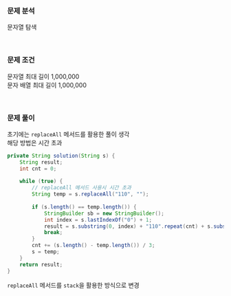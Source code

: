 ### 문제 분석
문자열 탐색

<br>

### 문제 조건
문자열 최대 길이 1,000,000  
문자 배열 최대 길이 1,000,000  

<br>

### 문제 풀이
초기에는 `replaceAll` 메서드를 활용한 풀이 생각  
해당 방법은 시간 초과  

```java
private String solution(String s) {
    String result;
    int cnt = 0;
    
    while (true) {
        // replaceAll 메서드 사용시 시간 초과
        String temp = s.replaceAll("110", "");
        
        if (s.length() == temp.length()) {
            StringBuilder sb = new StringBuilder();
            int index = s.lastIndexOf("0") + 1;
            result = s.substring(0, index) + "110".repeat(cnt) + s.substring(index);
            break;
        }
        cnt += (s.length() - temp.length()) / 3;
        s = temp;
    }
    return result;
}
```

`replaceAll` 메서드를 `stack`을 활용한 방식으로 변경  

